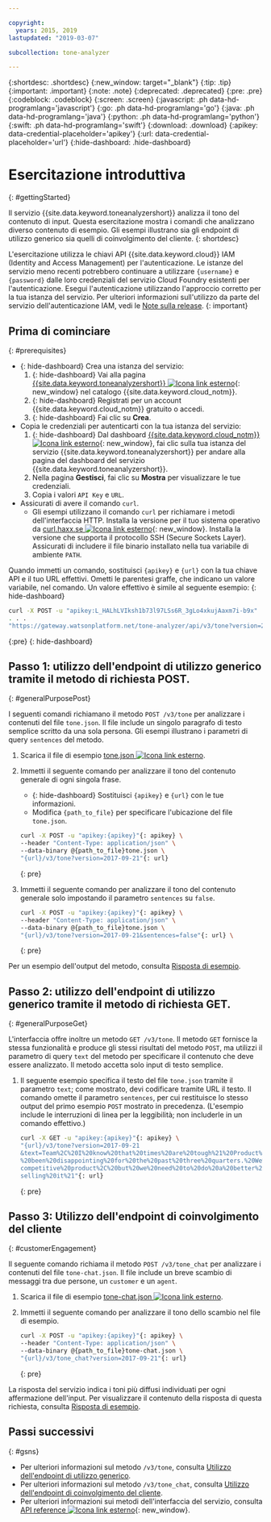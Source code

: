 ```yaml
---

copyright:
  years: 2015, 2019
lastupdated: "2019-03-07"

subcollection: tone-analyzer

---
```


{:shortdesc: .shortdesc}
{:new_window: target="_blank"}
{:tip: .tip}
{:important: .important}
{:note: .note}
{:deprecated: .deprecated}
{:pre: .pre}
{:codeblock: .codeblock}
{:screen: .screen}
{:javascript: .ph data-hd-programlang='javascript'}
{:go: .ph data-hd-programlang='go'}
{:java: .ph data-hd-programlang='java'}
{:python: .ph data-hd-programlang='python'}
{:swift: .ph data-hd-programlang='swift'}
{:download: .download}
{:apikey: data-credential-placeholder='apikey'}
{:url: data-credential-placeholder='url'}
{:hide-dashboard: .hide-dashboard}

# Esercitazione introduttiva
{: #gettingStarted}

Il servizio {{site.data.keyword.toneanalyzershort}} analizza il tono del contenuto di input. Questa esercitazione mostra i comandi che analizzano diverso contenuto di esempio. Gli esempi illustrano sia gli endpoint di utilizzo generico sia quelli di coinvolgimento del cliente.
{: shortdesc}

L'esercitazione utilizza le chiavi API {{site.data.keyword.cloud}} IAM (Identity and Access Management) per l'autenticazione. Le istanze del servizio meno recenti potrebbero continuare a utilizzare `{username}` e `{password}` dalle loro credenziali del servizio Cloud Foundry esistenti per l'autenticazione. Esegui l'autenticazione utilizzando l'approccio corretto per la tua istanza del servizio. Per ulteriori informazioni sull'utilizzo da parte del servizio dell'autenticazione IAM, vedi le [Note sulla release](/docs/services/tone-analyzer?topic=tone-analyzer-rnrn).
{: important}

## Prima di cominciare
{: #prerequisites}

- {: hide-dashboard}  Crea una istanza del servizio:
    1.  {: hide-dashboard} Vai alla pagina [{{site.data.keyword.toneanalyzershort}} ![Icona link esterno](../../icons/launch-glyph.svg "Icona link esterno")](https://{DomainName}/catalog/services/tone-analyzer){: new_window} nel catalogo {{site.data.keyword.cloud_notm}}.
    1.  {: hide-dashboard} Registrati per un account {{site.data.keyword.cloud_notm}} gratuito o accedi.
    1.  {: hide-dashboard} Fai clic su **Crea**.
-   Copia le credenziali per autenticarti con la tua istanza del servizio:
    1.  {: hide-dashboard} Dal dashboard [{{site.data.keyword.cloud_notm}} ![Icona link esterno](../../icons/launch-glyph.svg "Icona link esterno")](https://{DomainName}/dashboard/apps){: new_window}, fai clic sulla tua istanza del servizio {{site.data.keyword.toneanalyzershort}} per andare alla pagina del dashboard del servizio {{site.data.keyword.toneanalyzershort}}.
    1.  Nella pagina **Gestisci**, fai clic su **Mostra** per visualizzare le tue credenziali.
    1.  Copia i valori `API Key` e `URL`.
-   Assicurati di avere il comando `curl`.
    -   Gli esempi utilizzano il comando `curl` per richiamare i metodi dell'interfaccia HTTP. Installa la versione per il tuo sistema operativo da [curl.haxx.se ![Icona link esterno](../../icons/launch-glyph.svg "Icona link esterno")](https://curl.haxx.se/){: new_window}. Installa la versione che supporta il protocollo SSH (Secure Sockets Layer). Assicurati di includere il file binario installato nella tua variabile di ambiente `PATH`.

Quando immetti un comando, sostituisci `{apikey}` e `{url}` con la tua chiave API e il tuo URL effettivi. Ometti le parentesi graffe, che indicano un valore variabile, nel comando. Un valore effettivo è simile al seguente esempio:
{: hide-dashboard}

```bash
curl -X POST -u "apikey:L_HALhLVIksh1b73l97LSs6R_3gLo4xkujAaxm7i-b9x"
. . .
"https://gateway.watsonplatform.net/tone-analyzer/api/v3/tone?version=2017-09-21"
```
{:pre}
{: hide-dashboard}

## Passo 1: utilizzo dell'endpoint di utilizzo generico tramite il metodo di richiesta POST.
{: #generalPurposePost}

I seguenti comandi richiamano il metodo `POST /v3/tone` per analizzare i contenuti del file `tone.json`. Il file include un singolo paragrafo di testo semplice scritto da una sola persona. Gli esempi illustrano i parametri di query `sentences` del metodo.

1.  Scarica il file di esempio <a target="_blank" href="https://watson-developer-cloud.github.io/doc-tutorial-downloads/tone-analyzer/tone.json" download="tone.json">tone.json <img src="../../icons/launch-glyph.svg" alt="Icona link esterno" title="Icona link esterno"></a>.
1.  Immetti il seguente comando per analizzare il tono del contenuto generale di ogni singola frase.
    -   {: hide-dashboard} Sostituisci `{apikey}` e `{url}` con le tue informazioni.
    -   Modifica `{path_to_file}` per specificare l'ubicazione del file `tone.json`.

    ```bash
    curl -X POST -u "apikey:{apikey}"{: apikey} \
    --header "Content-Type: application/json" \
    --data-binary @{path_to_file}tone.json \
    "{url}/v3/tone?version=2017-09-21"{: url}
    ```
    {: pre}

1.  Immetti il seguente comando per analizzare il tono del contenuto generale solo impostando il parametro `sentences` su `false`.

    ```bash
    curl -X POST -u "apikey:{apikey}"{: apikey} \
    --header "Content-Type: application/json" \
    --data-binary @{path_to_file}tone.json \
    "{url}/v3/tone?version=2017-09-21&sentences=false"{: url} \
    ```
    {: pre}

Per un esempio dell'output del metodo, consulta [Risposta di esempio](/docs/services/tone-analyzer?topic=tone-analyzer-utgpe#exampleResponse-tone).

## Passo 2: utilizzo dell'endpoint di utilizzo generico tramite il metodo di richiesta GET.
{: #generalPurposeGet}

L'interfaccia offre inoltre un metodo `GET /v3/tone`. Il metodo `GET` fornisce la stessa funzionalità e produce gli stessi risultati del metodo `POST`, ma utilizzi il parametro di query `text` del metodo per specificare il contenuto che deve essere analizzato. Il metodo accetta solo input di testo semplice.

1.  Il seguente esempio specifica il testo del file `tone.json` tramite il parametro `text`; come mostrato, devi codificare tramite URL il testo. Il comando omette il parametro `sentences`, per cui restituisce lo stesso output del primo esempio `POST` mostrato in precedenza. (L'esempio include le interruzioni di linea per la leggibilità; non includerle in un comando effettivo.)

    ```bash
    curl -X GET -u "apikey:{apikey}"{: apikey} \
    "{url}/v3/tone?version=2017-09-21
    &text=Team%2C%20I%20know%20that%20times%20are%20tough%21%20Product%20sales%20have
    %20been%20disappointing%20for%20the%20past%20three%20quarters.%20We%20have%20a%20
    competitive%20product%2C%20but%20we%20need%20to%20do%20a%20better%20job%20of%20
    selling%20it%21"{: url}
    ```
    {: pre}

## Passo 3: Utilizzo dell'endpoint di coinvolgimento del cliente
{: #customerEngagement}

Il seguente comando richiama il metodo `POST /v3/tone_chat` per analizzare i contenuti del file `tone-chat.json`. Il file include un breve scambio di messaggi tra due persone, un <code>customer</code> e un <code>agent</code>.

1.  Scarica il file di esempio <a target="_blank" href="https://watson-developer-cloud.github.io/doc-tutorial-downloads/tone-analyzer/tone-chat.json" download="tone-chat.json">tone-chat.json <img src="../../icons/launch-glyph.svg" alt="Icona link esterno" title="Icona link esterno"></a>.
1.  Immetti il seguente comando per analizzare il tono dello scambio nel file di esempio. 

    ```bash
    curl -X POST -u "apikey:{apikey}"{: apikey} \
    --header "Content-Type: application/json" \
    --data-binary @{path_to_file}tone-chat.json \
    "{url}/v3/tone_chat?version=2017-09-21"{: url}
    ```
    {: pre}

La risposta del servizio indica i toni più diffusi individuati per ogni affermazione dell'input. Per visualizzare il contenuto della risposta di questa richiesta, consulta [Risposta di esempio](/docs/services/tone-analyzer?topic=tone-analyzer-utco#exampleResponse-tone-chat).

## Passi successivi
{: #gsns}

-   Per ulteriori informazioni sul metodo `/v3/tone`, consulta [Utilizzo dell'endpoint di utilizzo generico](/docs/services/tone-analyzer?topic=tone-analyzer-utgpe).
-   Per ulteriori informazioni sul metodo `/v3/tone_chat`, consulta [Utilizzo dell'endpoint di coinvolgimento del cliente](/docs/services/tone-analyzer?topic=tone-analyzer-utco).
-   Per ulteriori informazioni sui metodi dell'interfaccia del servizio, consulta [API reference ![Icona link esterno](../../icons/launch-glyph.svg "Icona link esterno")](https://{DomainName}/apidocs/tone-analyzer){: new_window}.
